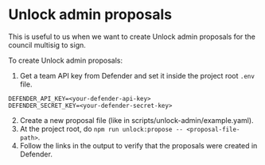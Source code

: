 # Unlock admin proposals

This is useful to us when we want to create Unlock admin proposals for the council multisig to sign.

To create Unlock admin proposals:
1. Get a team API key from Defender and set it inside the project root `.env` file.
```
DEFENDER_API_KEY=<your-defender-api-key>
DEFENDER_SECRET_KEY=<your-defender-secret-key>
```
2. Create a new proposal file (like in scripts/unlock-admin/example.yaml).
3. At the project root, do `npm run unlock:propose -- <proposal-file-path>`.
4. Follow the links in the output to verify that the proposals were created in Defender.

